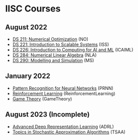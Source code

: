 # IISC Courses

## August 2022
- [DS 211: Numerical Optimization](./Aug22/NO/ "NO") (NO)
- [DS 221: Introduction to Scalable Systems](./Aug22/ISS/ "ISS") (ISS)
- [DS 226: Introduction to Computing for AI and ML](./Aug22/ICAIML/ "ICAIML") (ICAIML)
- [DS 284: Numerical Linear Algebra](./Aug22/NLA/ "NLA") (NLA)
- [DS 290: Modelling and Simulation](./Aug22/MS/ "MS") (MS)

## January 2022
- [Pattern Recognition for Neural Networks](./Jan23/PRNN/ "PRNN") (PRNN)
- [Reinforcement Learning](./Jan23/ReinforcementLearning/ "ReinforcementLearning") (ReinforcementLearning)
- [Game Theory](./Jan23/GameTheory/ "GameTheory") (GameTheory)

## August 2023 (Incomplete)
- [Advanced Deep Representation Learning](./Aug23/ADRL/ "ADRL") (ADRL)
- [Topics in Stochastic Approximation Algorithms](./Aug23/TSAA/ "TSAA") (TSAA)
